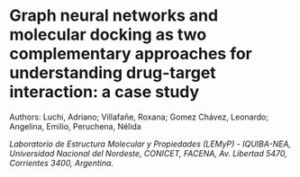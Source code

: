 #  Graph neural networks and molecular docking as two complementary approaches for understanding drug-target interaction: a case study

Authors: 
Luchi, Adriano; Villafañe, Roxana; Gomez Chávez, Leonardo; Angelina, Emilio, Peruchena, Nélida


*Laboratorio de Estructura Molecular y Propiedades (LEMyP) - IQUIBA-NEA, Universidad Nacional del Nordeste, CONICET, FACENA, Av. Libertad
5470, Corrientes 3400, Argentina.*

